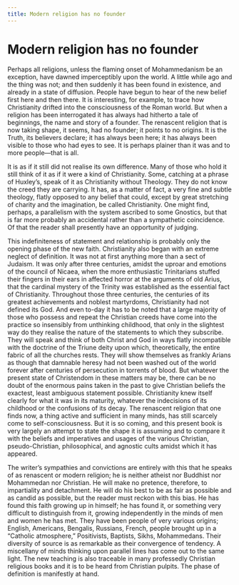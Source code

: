 ```yaml
---
title: Modern religion has no founder
---
```

# Modern religion has no founder

Perhaps all religions, unless the flaming onset of Mohammedanism be an
exception, have dawned imperceptibly upon the world. A little while ago
and the thing was not; and then suddenly it has been found in existence,
and already in a state of diffusion. People have begun to hear of the
new belief first here and then there. It is interesting, for example, to
trace how Christianity drifted into the consciousness of the Roman
world. But when a religion has been interrogated it has always had
hitherto a tale of beginnings, the name and story of a founder. The
renascent religion that is now taking shape, it seems, had no founder;
it points to no origins. It is the Truth, its believers declare; it has
always been here; it has always been visible to those who had eyes to
see. It is perhaps plainer than it was and to more people—that is all.

It is as if it still did not realise its own difference. Many of those
who hold it still think of it as if it were a kind of Christianity.
Some, catching at a phrase of Huxley’s, speak of it as Christianity
without Theology. They do not know the creed they are carrying. It has,
as a matter of fact, a very fine and subtle theology, flatly opposed to
any belief that could, except by great stretching of charity and the
imagination, be called Christianity. One might find, perhaps, a
parallelism with the system ascribed to some Gnostics, but that is far
more probably an accidental rather than a sympathetic coincidence. Of
that the reader shall presently have an opportunity of judging.

This indefiniteness of statement and relationship is probably only the
opening phase of the new faith. Christianity also began with an extreme
neglect of definition. It was not at first anything more than a sect of
Judaism. It was only after three centuries, amidst the uproar and
emotions of the council of Nicaea, when the more enthusiastic
Trinitarians stuffed their fingers in their ears in affected horror at
the arguments of old Arius, that the cardinal mystery of the Trinity was
established as the essential fact of Christianity. Throughout those
three centuries, the centuries of its greatest achievements and noblest
martyrdoms, Christianity had not defined its God. And even to-day it has
to be noted that a large majority of those who possess and repeat the
Christian creeds have come into the practice so insensibly from
unthinking childhood, that only in the slightest way do they realise the
nature of the statements to which they subscribe. They will speak and
think of both Christ and God in ways flatly incompatible with the
doctrine of the Triune deity upon which, theoretically, the entire
fabric of all the churches rests. They will show themselves as frankly
Arians as though that damnable heresy had not been washed out of the
world forever after centuries of persecution in torrents of blood. But
whatever the present state of Christendom in these matters may be, there
can be no doubt of the enormous pains taken in the past to give
Christian beliefs the exactest, least ambiguous statement possible.
Christianity knew itself clearly for what it was in its maturity,
whatever the indecisions of its childhood or the confusions of its
decay. The renascent religion that one finds now, a thing active and
sufficient in many minds, has still scarcely come to self-consciousness.
But it is so coming, and this present book is very largely an attempt to
state the shape it is assuming and to compare it with the beliefs and
imperatives and usages of the various Christian, pseudo-Christian,
philosophical, and agnostic cults amidst which it has appeared.

The writer’s sympathies and convictions are entirely with this that he
speaks of as renascent or modern religion; he is neither atheist nor
Buddhist nor Mohammedan nor Christian. He will make no pretence,
therefore, to impartiality and detachment. He will do his best to be as
fair as possible and as candid as possible, but the reader must reckon
with this bias. He has found this faith growing up in himself; he has
found it, or something very difficult to distinguish from it, growing
independently in the minds of men and women he has met. They have been
people of very various origins; English, Americans, Bengalis, Russians,
French, people brought up in a “Catholic atmosphere,” Positivists,
Baptists, Sikhs, Mohammedans. Their diversity of source is as remarkable
as their convergence of tendency. A miscellany of minds thinking upon
parallel lines has come out to the same light. The new teaching is also
traceable in many professedly Christian religious books and it is to be
heard from Christian pulpits. The phase of definition is manifestly at
hand.
